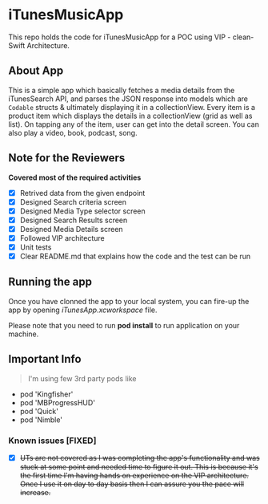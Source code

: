 # iTunesMusicApp
This repo holds the code for iTunesMusicApp for a POC using VIP - clean-Swift Architecture.

## About App

This is a simple app which basically fetches a media details from the iTunesSearch API, and parses the JSON response into models which are `Codable` structs & ultimately displaying it in a collectionView. Every item is a product item which displays the details in a collectionView (grid as well as list). On tapping any of the item, user can get into the detail screen.
You can also play a video, book, podcast, song.

## Note for the Reviewers

**Covered most of the required activities**
- [x] Retrived data from the given endpoint 
- [x] Designed Search criteria screen
- [x] Designed Media Type selector screen
- [x] Designed Search Results screen
- [x] Designed Media Details screen
- [x] Followed VIP architecture
- [x] Unit tests
- [x] Clear README.md that explains how the code and the test can be run

## Running the app

Once you have clonned the app to your local system, you can fire-up the app by opening _iTunesApp.xcworkspace_ file.

Please note that you need to run **pod install** to run application on your machine.


## Important Info 
> I'm using few 3rd party pods like 

- pod 'Kingfisher'
- pod 'MBProgressHUD' 
- pod 'Quick'
- pod 'Nimble'

### Known issues [FIXED]

- [x] ~~UTs are not covered as I was completing the app's functionality and was stuck at some point and needed time to figure it out. This is because it's the first time I'm having hands on experience on the VIP architecture. Once I use it on day to day basis then I can assure you the pace will increase.~~

